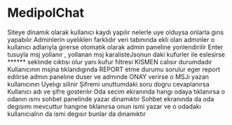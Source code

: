 # MedipolChat
Siteye dinamık olarak kullanıcı kaydı yapılır nelerle uye olduysa onlarla gırıs yapabılır
Adminlerin uyelıklerı farklıdır veri tabınında eklı olan admınler o kullanıcı adlarıyla gırerse otomatık olarak admin paneline yonlendirilir
Enter tusuyla msj yollanır , yollanan msj karalisteJsonun daki kufurler ile eslesirse ****** seklınde cıktısı olur yanı kufur fıltresi KISMEN calısır durumdadır 
Kullanıcının msjna tıklandıgında REPORT etme durumu sorulur eger report edılırse admın panelıne duser ve admınde ONAY verirse o MSJı yazan kullanıcının Uyelıgı silinir
Şifremi unuttumdaki soru dogru cevaplanırsa Kullanıcı adı ve şifre gosterılır
Oda secim ekranında hangı odaya tıklanırsa o odanın ısmı sohbet panelinde yazar dinamıktır
Sohbet ekranında da oda degısımı mevcuttur hangıne tıklanırsa onun ismi yazar ve o odadakı kullanıcıalrın da ismi degısır bunlar da dınamıktır
